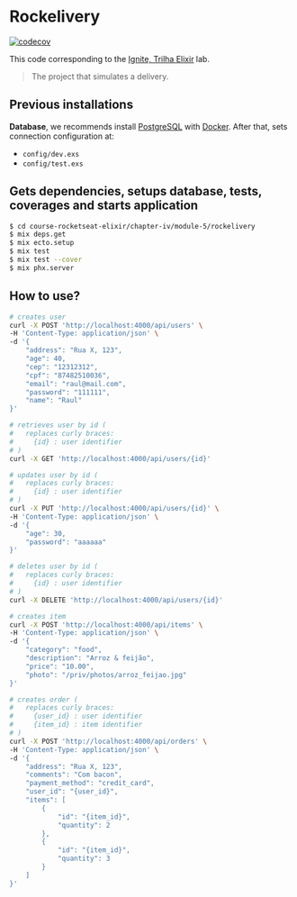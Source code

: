 # Rockelivery

[![codecov](https://codecov.io/gh/raulpe7eira/course-rocketseat-elixir/branch/main/graph/badge.svg?flag=chapter_iv-module_5-rockelivery)](https://codecov.io/gh/raulpe7eira/course-rocketseat-elixir/tree/main/chapter-iv/module-5/rockelivery)

This code corresponding to the [Ignite, Trilha Elixir](https://app.rocketseat.com.br/ignite/elixir/) lab.

> The project that simulates a delivery.

## Previous installations

**Database**, we recommends install [PostgreSQL](https://www.postgresql.org/) with [Docker](https://hub.docker.com/_/postgres). After that, sets connection configuration at:
- `config/dev.exs`
- `config/test.exs`

## Gets dependencies, setups database, tests, coverages and starts application

```bash
$ cd course-rocketseat-elixir/chapter-iv/module-5/rockelivery
$ mix deps.get
$ mix ecto.setup
$ mix test
$ mix test --cover
$ mix phx.server
```

## How to use?

```bash
# creates user
curl -X POST 'http://localhost:4000/api/users' \
-H 'Content-Type: application/json' \
-d '{
    "address": "Rua X, 123",
    "age": 40,
    "cep": "12312312",
    "cpf": "87482510036",
    "email": "raul@mail.com",
    "password": "111111",
    "name": "Raul"
}'

# retrieves user by id (
#   replaces curly braces:
#     {id} : user identifier
# )
curl -X GET 'http://localhost:4000/api/users/{id}'

# updates user by id (
#   replaces curly braces:
#     {id} : user identifier
# )
curl -X PUT 'http://localhost:4000/api/users/{id}' \
-H 'Content-Type: application/json' \
-d '{
    "age": 30,
    "password": "aaaaaa"
}'

# deletes user by id (
#   replaces curly braces:
#     {id} : user identifier
# )
curl -X DELETE 'http://localhost:4000/api/users/{id}'

# creates item
curl -X POST 'http://localhost:4000/api/items' \
-H 'Content-Type: application/json' \
-d '{
    "category": "food",
    "description": "Arroz & feijão",
    "price": "10.00",
    "photo": "/priv/photos/arroz_feijao.jpg"
}'

# creates order (
#   replaces curly braces:
#     {user_id} : user identifier
#     {item_id} : item identifier
# )
curl -X POST 'http://localhost:4000/api/orders' \
-H 'Content-Type: application/json' \
-d '{
    "address": "Rua X, 123",
    "comments": "Com bacon",
    "payment_method": "credit_card",
    "user_id": "{user_id}",
    "items": [
        {
            "id": "{item_id}",
            "quantity": 2
        },
        {
            "id": "{item_id}",
            "quantity": 3
        }
    ]
}'
```

